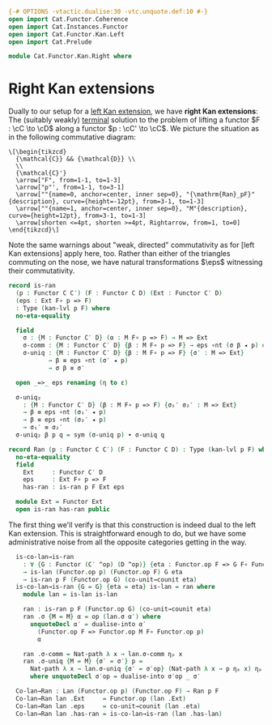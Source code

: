 ```agda
{-# OPTIONS -vtactic.dualise:30 -vtc.unquote.def:10 #-}
open import Cat.Functor.Coherence
open import Cat.Instances.Functor
open import Cat.Functor.Kan.Left
open import Cat.Prelude

module Cat.Functor.Kan.Right where
```

<!--
```agda
private
  variable
    o ℓ : Level
    C C′ D : Precategory o ℓ
  kan-lvl : ∀ {o ℓ o′ ℓ′ o′′ ℓ′′} {C : Precategory o ℓ} {C′ : Precategory o′ ℓ′} {D : Precategory o′′ ℓ′′}
          → Functor C D → Functor C C′ → Level
  kan-lvl {a} {b} {c} {d} {e} {f} _ _ = a ⊔ b ⊔ c ⊔ d ⊔ e ⊔ f
```
-->

# Right Kan extensions

Dually to our setup for a [left Kan extension], we have **right Kan
extensions**: The (suitably weakly) [terminal] solution to the problem of
lifting a functor $F : \cC \to \cD$ along a functor $p : \cC'
\to \cC$. We picture the situation as in the following commutative
diagram:

[left Kan extension]: Cat.Functor.Kan.html
[terminal]: Cat.Diagram.Terminal.html

~~~{.quiver}
\[\begin{tikzcd}
  {\mathcal{C}} && {\mathcal{D}} \\
  \\
  {\mathcal{C}'}
  \arrow["F", from=1-1, to=1-3]
  \arrow["p"', from=1-1, to=3-1]
  \arrow[""{name=0, anchor=center, inner sep=0}, "{\mathrm{Ran}_pF}"{description}, curve={height=-12pt}, from=3-1, to=1-3]
  \arrow[""{name=1, anchor=center, inner sep=0}, "M"{description}, curve={height=12pt}, from=3-1, to=1-3]
  \arrow[shorten <=4pt, shorten >=4pt, Rightarrow, from=1, to=0]
\end{tikzcd}\]
~~~

Note the same warnings about "weak, directed" commutativity as for [left
Kan extensions] apply here, too. Rather than either of the triangles
commuting on the nose, we have natural transformations $\eps$ witnessing
their commutativity.

```agda
record is-ran
  (p : Functor C C′) (F : Functor C D) (Ext : Functor C′ D)
  (eps : Ext F∘ p => F)
  : Type (kan-lvl p F) where
  no-eta-equality

  field
    σ : {M : Functor C′ D} (α : M F∘ p => F) → M => Ext
    σ-comm : {M : Functor C′ D} {β : M F∘ p => F} → eps ∘nt (σ β ◂ p) ≡ β
    σ-uniq : {M : Functor C′ D} {β : M F∘ p => F} {σ′ : M => Ext}
           → β ≡ eps ∘nt (σ′ ◂ p)
           → σ β ≡ σ′

  open _=>_ eps renaming (η to ε)

  σ-uniq₂
    : {M : Functor C′ D} (β : M F∘ p => F) {σ₁′ σ₂′ : M => Ext}
    → β ≡ eps ∘nt (σ₁′ ◂ p)
    → β ≡ eps ∘nt (σ₂′ ◂ p)
    → σ₁′ ≡ σ₂′
  σ-uniq₂ β p q = sym (σ-uniq p) ∙ σ-uniq q

record Ran (p : Functor C C′) (F : Functor C D) : Type (kan-lvl p F) where
  no-eta-equality
  field
    Ext     : Functor C′ D
    eps     : Ext F∘ p => F
    has-ran : is-ran p F Ext eps

  module Ext = Functor Ext
  open is-ran has-ran public
```

The first thing we'll verify is that this construction is indeed dual to
the left Kan extension. This is straightforward enough to do, but we
have some administrative noise from all the opposite categories getting
in the way.

<!--
```agda
module _ (p : Functor C C′) (F : Functor C D) where
  open Ran
  open Lan
  open is-ran
  open is-lan
  open _=>_

  co-unit→counit
    : ∀ {G : Functor (C′ ^op) (D ^op)}
    → Functor.op F => G F∘ Functor.op p → Functor.op G F∘ p => F
  counit→co-unit
    : ∀ {G : Functor C′ D}
    → G F∘ p => F
    → Functor.op F => Functor.op G F∘ Functor.op p

  unquoteDef co-unit→counit = define-dualiser co-unit→counit
  unquoteDef counit→co-unit = define-dualiser counit→co-unit
```
-->

```agda
  is-co-lan→is-ran
    : ∀ {G : Functor (C′ ^op) (D ^op)} {eta : Functor.op F => G F∘ Functor.op p}
    → is-lan (Functor.op p) (Functor.op F) G eta
    → is-ran p F (Functor.op G) (co-unit→counit eta)
  is-co-lan→is-ran {G = G} {eta = eta} is-lan = ran where
    module lan = is-lan is-lan

    ran : is-ran p F (Functor.op G) (co-unit→counit eta)
    ran .σ {M = M} α = op (lan.σ α′) where
      unquoteDecl α′ = dualise-into α′
        (Functor.op F => Functor.op M F∘ Functor.op p)
        α

    ran .σ-comm = Nat-path λ x → lan.σ-comm ηₚ x
    ran .σ-uniq {M = M} {σ′ = σ′} p =
      Nat-path λ x → lan.σ-uniq {σ′ = σ′op} (Nat-path λ x → p ηₚ x) ηₚ x
      where unquoteDecl σ′op = dualise-into σ′op _ σ′
```

<!--
```agda
  is-ran→is-co-lan
    : ∀ {Ext : Functor C′ D} {eta : Ext F∘ p => F}
    → is-ran p F Ext eta
    → is-lan (Functor.op p) (Functor.op F) (Functor.op Ext) (counit→co-unit eta)
  is-ran→is-co-lan {Ext = Ext} is-ran = lan where
    module ran = is-ran is-ran

    lan : is-lan (Functor.op p) (Functor.op F) (Functor.op Ext) _
    lan .σ {M = M} α = σ′ where
      unquoteDecl α′ = dualise-into α′ (Functor.op M F∘ p => F) α
      unquoteDecl σ′ = dualise-into σ′ (Functor.op Ext => M) (ran.σ α′)

    lan .σ-comm = Nat-path λ x → ran.σ-comm ηₚ x
    lan .σ-uniq {M = M} {σ′ = σ′} p =
      Nat-path λ x → ran.σ-uniq {σ′ = σ′op} (Nat-path λ x → p ηₚ x) ηₚ x
      where unquoteDecl σ′op = dualise-into σ′op _ σ′
```
-->

```agda
  Co-lan→Ran : Lan (Functor.op p) (Functor.op F) → Ran p F
  Co-lan→Ran lan .Ext     = Functor.op (lan .Ext)
  Co-lan→Ran lan .eps     = co-unit→counit (lan .eta)
  Co-lan→Ran lan .has-ran = is-co-lan→is-ran (lan .has-lan)
```

<!--
```agda
is-ran-is-prop
  : {p : Functor C C′} {F : Functor C D} {G : Functor C′ D} {eps : G F∘ p => F}
  → is-prop (is-ran p F G eps)
is-ran-is-prop {p = p} {F} {G} {eps} a b = path where
  private
    module a = is-ran a
    module b = is-ran b

  σ≡ : {M : Functor _ _} (α : M F∘ p => F) → a.σ α ≡ b.σ α
  σ≡ α = Nat-path λ x → a.σ-uniq (sym b.σ-comm) ηₚ x

  open is-ran
  path : a ≡ b
  path i .σ α = σ≡ α i
  path i .σ-comm {β = α} =
    is-prop→pathp (λ i → Nat-is-set (eps ∘nt (σ≡ α i ◂ p)) α)
      (a.σ-comm {β = α}) (b.σ-comm {β = α})
      i
  path i .σ-uniq {β = α} γ =
    is-prop→pathp (λ i → Nat-is-set (σ≡ α i) _)
      (a.σ-uniq γ) (b.σ-uniq γ)
      i
```
-->
